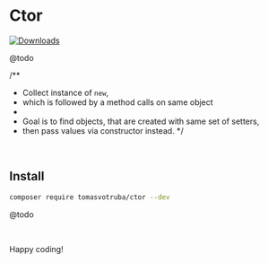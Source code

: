 # Ctor

[![Downloads](https://img.shields.io/packagist/dt/tomasvotruba/ctor.svg?style=flat-square)](https://packagist.org/packages/tomasvotruba/ctor/stats)

@todo

/**
 * Collect instance of `new`,
 * which is followed by a method calls on same object
 *
 * Goal is to find objects, that are created with same set of setters,
 * then pass values via constructor instead.
 */

<br>

## Install

```bash
composer require tomasvotruba/ctor --dev
```

@todo

<br>

Happy coding!
